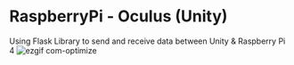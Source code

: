 # RaspberryPi - Oculus (Unity)
Using Flask Library to send and receive data between Unity &amp; Raspberry Pi 4
![ezgif com-optimize](https://github.com/NarrowSpace/RaspberryPi-Unity/assets/105491905/7afb71b2-01e6-479d-ad44-5630285231ac)
